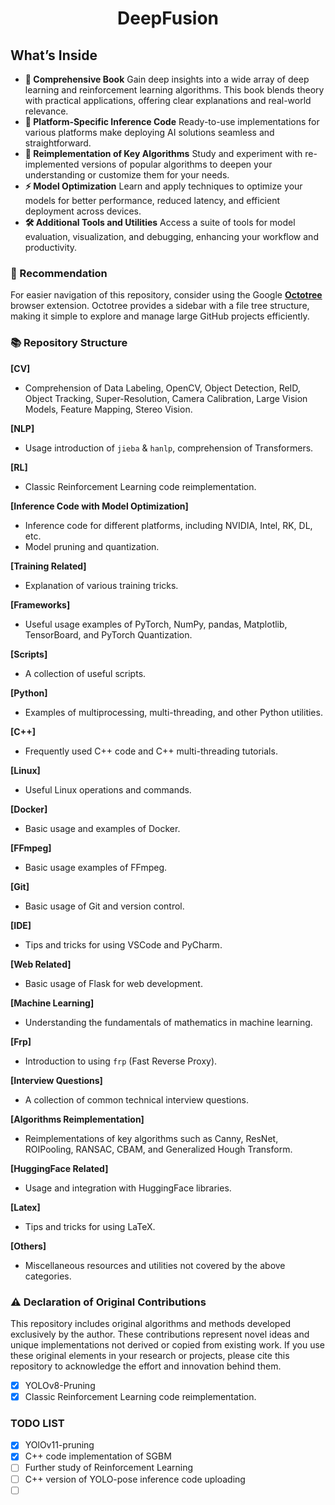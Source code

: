 <h1 align="center">DeepFusion</h1>

## What’s Inside

- **📖 Comprehensive Book**
  Gain deep insights into a wide array of deep learning and reinforcement learning algorithms. This book blends theory with practical applications, offering clear explanations and real-world relevance.
- **🚀 Platform-Specific Inference Code**
  Ready-to-use implementations for various platforms make deploying AI solutions seamless and straightforward.
- **🔄 Reimplementation of Key Algorithms**
  Study and experiment with re-implemented versions of popular algorithms to deepen your understanding or customize them for your needs.
- **⚡ Model Optimization**
  Learn and apply techniques to optimize your models for better performance, reduced latency, and efficient deployment across devices.
- **🛠️ Additional Tools and Utilities**
  Access a suite of tools for model evaluation, visualization, and debugging, enhancing your workflow and productivity.

### 📌 Recommendation

For easier navigation of this repository, consider using the Google [**Octotree**](https://chromewebstore.google.com/detail/octotree-github-code-tree/bkhaagjahfmjljalopjnoealnfndnagc?hl=zh-CN&utm_source=ext_sidebar) browser extension. Octotree provides a sidebar with a file tree structure, making it simple to explore and manage large GitHub projects efficiently.

### 📚 Repository Structure

**[CV]**

- Comprehension of Data Labeling, OpenCV, Object Detection, ReID, Object Tracking, Super-Resolution, Camera Calibration, Large Vision Models, Feature Mapping, Stereo Vision.

**[NLP]**

- Usage introduction of `jieba` & `hanlp`, comprehension of Transformers.

**[RL]**

- Classic Reinforcement Learning code reimplementation.

**[Inference Code with Model Optimization]**

- Inference code for different platforms, including NVIDIA, Intel, RK, DL, etc.
- Model pruning and quantization.

**[Training Related]**

- Explanation of various training tricks.

**[Frameworks]**

- Useful usage examples of PyTorch, NumPy, pandas, Matplotlib, TensorBoard, and PyTorch Quantization.

**[Scripts]**

- A collection of useful scripts.

**[Python]**

- Examples of multiprocessing, multi-threading, and other Python utilities.

**[C++]**

- Frequently used C++ code and C++ multi-threading tutorials.

**[Linux]**

- Useful Linux operations and commands.

**[Docker]**

- Basic usage and examples of Docker.

**[FFmpeg]**

- Basic usage examples of FFmpeg.

**[Git]**

- Basic usage of Git and version control.

**[IDE]**

- Tips and tricks for using VSCode and PyCharm.

**[Web Related]**

- Basic usage of Flask for web development.

**[Machine Learning]**

- Understanding the fundamentals of mathematics in machine learning.

**[Frp]**

- Introduction to using `frp` (Fast Reverse Proxy).

**[Interview Questions]**

- A collection of common technical interview questions.

**[Algorithms Reimplementation]**

- Reimplementations of key algorithms such as Canny, ResNet, ROIPooling, RANSAC, CBAM, and Generalized Hough Transform.

**[HuggingFace Related]**

- Usage and integration with HuggingFace libraries.

**[Latex]**

- Tips and tricks for using LaTeX.

**[Others]**

- Miscellaneous resources and utilities not covered by the above categories.

### ⚠️ Declaration of Original Contributions

This repository includes original algorithms and methods developed exclusively by the author. These contributions represent novel ideas and unique implementations not derived or copied from existing work. If you use these original elements in your research or projects, please cite this repository to acknowledge the effort and innovation behind them.

- [x] YOLOv8-Pruning
- [x] Classic Reinforcement Learning code reimplementation.

### TODO LIST

- [x] YOlOv11-pruning
- [x] C++ code implementation of SGBM
- [ ] Further study of Reinforcement Learning
- [ ] C++ version of YOLO-pose inference code uploading
- [ ] ​
